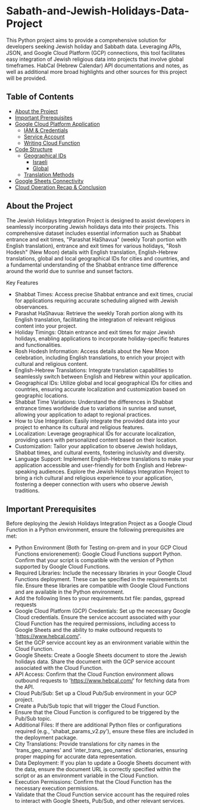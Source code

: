 # Sabath-and-Jewish-Holidays-Data-Project
This Python project aims to provide a comprehensive solution for developers seeking Jewish holiday and Sabbath data. Leveraging APIs, JSON, and Google Cloud Platform (GCP) connections, this tool facilitates easy integration of Jewish religious data into projects that involve global timeframes.
HabCal (Hebrew Calendar) API documentations and notes, as well as additional more broad highlights and other sources for this project will be provided.

## Table of Contents

- [About the Project](#about-the-project)
- [Important Prerequisites](#important-prerequisites)
- [Google Cloud Platform Application](#google-cloud-platform-application)
  - [IAM & Credentials](#iam--credentials)
  - [Service Account](#service-account)
  - [Writing Cloud Function](#writing-cloud-function)
- [Code Structure](#code-structure)
  - [Geographical IDs](#geographical-ids)
    - [Israeli](#israeli)
    - [Global](#global)
  - [Translation Methods](#translation-methods)
- [Google Sheets Connectivity](#google-sheets-connectivity)
- [Cloud Operation Recap & Conclusion](#cloud-operation-recap--conclusion)


## About the Project

The Jewish Holidays Integration Project is designed to assist developers in seamlessly incorporating Jewish holidays data into their projects. This comprehensive dataset includes essential information such as Shabbat entrance and exit times, "Parashat HaShavua" (weekly Torah portion with English translation), entrance and exit times for various holidays, "Rosh Hodesh" (New Moon) details with English translation, English-Hebrew translations, global and local geographical IDs for cities and countries, and a fundamental understanding of the Shabbat entrance time difference around the world due to sunrise and sunset factors.

Key Features 
* Shabbat Times: Access precise Shabbat entrance and exit times, crucial for applications requiring accurate scheduling aligned with Jewish observances.
* Parashat HaShavua: Retrieve the weekly Torah portion along with its English translation, facilitating the integration of relevant religious content into your project.
* Holiday Timings: Obtain entrance and exit times for major Jewish holidays, enabling applications to incorporate holiday-specific features and functionalities.
* Rosh Hodesh Information: Access details about the New Moon celebration, including English translations, to enrich your project with cultural and religious content.
* English-Hebrew Translations: Integrate translation capabilities to seamlessly switch between English and Hebrew within your application.
* Geographical IDs: Utilize global and local geographical IDs for cities and countries, ensuring accurate localization and customization based on geographic locations.
* Shabbat Time Variations: Understand the differences in Shabbat entrance times worldwide due to variations in sunrise and sunset, allowing your application to adapt to regional practices.
* How to Use Integration: Easily integrate the provided data into your project to enhance its cultural and religious features.
* Localization: Leverage geographical IDs for accurate localization, providing users with personalized content based on their location.
* Customization: Tailor your application to observe Jewish holidays, Shabbat times, and cultural events, fostering inclusivity and diversity.
* Language Support: Implement English-Hebrew translations to make your application accessible and user-friendly for both English and Hebrew-speaking audiences.
Explore the Jewish Holidays Integration Project to bring a rich cultural and religious experience to your application, fostering a deeper connection with users who observe Jewish traditions.

## Important Prerequisites
Before deploying the Jewish Holidays Integration Project as a Google Cloud Function in a Python environment, ensure the following prerequisites are met: 
* Python Environment (Both for Testing on-prem and in your GCP Cloud Functions enviorenement): Google Cloud Functions support Python.
  Confirm that your script is compatible with the version of Python supported by Google Cloud Functions.
* Required Libraries: Include the necessary libraries in your Google Cloud Functions deployment. These can be specified in the requirements.txt file. Ensure these libraries are compatible with Google Cloud Functions and are available in the Python environment.
* Add the following lines to your requirements.txt file:
    pandas,
    gspread
    requests
* Google Cloud Platform (GCP) Credentials: Set up the necessary Google Cloud credentials. Ensure the service account associated with your Cloud Function has the required permissions, including access to Google Sheets and the ability to make outbound requests to 'https://www.hebcal.com/'.
* Set the GCP service account key as an environment variable within the Cloud Function.
* Google Sheets: Create a Google Sheets document to store the Jewish holidays data. Share the document with the GCP service account associated with the Cloud Function.
* API Access: Confirm that the Cloud Function environment allows outbound requests to 'https://www.hebcal.com/' for fetching data from the API.
* Cloud Pub/Sub: Set up a Cloud Pub/Sub environment in your GCP project.
* Create a Pub/Sub topic that will trigger the Cloud Function.
* Ensure that the Cloud Function is configured to be triggered by the Pub/Sub topic.
* Additional Files: If there are additional Python files or configurations required (e.g., 'shabat_params_v2.py'), ensure these files are included in the deployment package.
* City Translations: Provide translations for city names in the 'trans_geo_names' and 'inter_trans_geo_names' dictionaries, ensuring proper mapping for accurate data representation.
* Data Deployment: If you plan to update a Google Sheets document with the data, ensure the document URL is correctly specified within the script or as an environment variable in the Cloud Function.
* Execution Permissions: Confirm that the Cloud Function has the necessary execution permissions.
* Validate that the Cloud Function service account has the required roles to interact with Google Sheets, Pub/Sub, and other relevant services.




